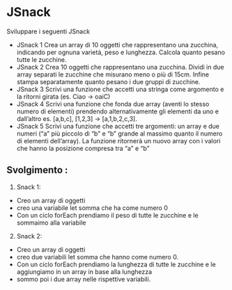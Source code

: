 JSnack
===
Sviluppare i seguenti JSnack
- JSnack 1
Crea un array di 10 oggetti che rappresentano una zucchina, indicando per ognuna varietà, peso e lunghezza.
Calcola quanto pesano tutte le zucchine.
- JSnack 2
Crea 10 oggetti che rappresentano una zucchina.
Dividi in due array separati le zucchine che misurano meno o più di 15cm.
Infine stampa separatamente quanto pesano i due gruppi di zucchine.
- JSnack 3
Scrivi una funzione che accetti una stringa come argomento e la ritorni girata (es. Ciao -> oaiC)
- JSnack 4
Scrivi una funzione che fonda due array (aventi lo stesso numero di elementi) prendendo alternativamente gli elementi da uno e dall’altro
es. [a,b,c], [1,2,3] → [a,1,b,2,c,3].
- JSnack 5
Scrivi una funzione che accetti tre argomenti:
un array e due numeri (“a” più piccolo di “b” e “b” grande al massimo quanto il numero di elementi dell’array).
La funzione ritornerà un nuovo array con i valori che hanno la posizione compresa tra “a” e “b”

## Svolgimento :
1. Snack 1:
  - Creo un array di oggetti
  - creo una variabile let somma che ha come numero 0
  -  Con un ciclo forEach prendiamo il peso di tutte le zucchine e le sommaimo alla variabile
2. Snack 2:
  - Creo un array di oggetti
  - creo due variabili let somma che hanno come numero 0.
  -  Con un ciclo forEach prendiamo la lunghezza di tutte le zucchine e le aggiungiamo in un array in base alla lunghezza
  - sommo poi i due array nelle rispettive variabili.